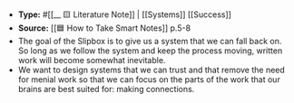 - **Type:** #[[__ 🟨 Literature Note]] | [[Systems]] [[Success]]
- **Source:** [[🟦 How to Take Smart Notes]] p.5-8
- The goal of the Slipbox is to give us a system that we can fall back on. So long as we follow the system and keep the process moving, written work will become somewhat inevitable. 
- We want to design systems that we can trust and that remove the need for menial work so that we can focus on the parts of the work that our brains are best suited for: making connections.
